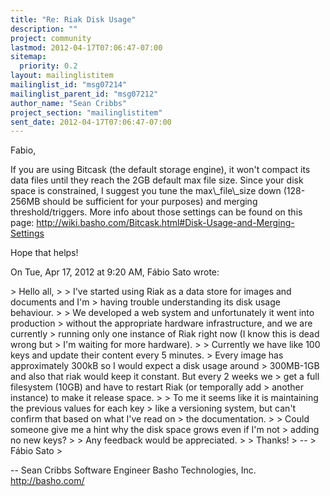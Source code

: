 ```yaml
---
title: "Re: Riak Disk Usage"
description: ""
project: community
lastmod: 2012-04-17T07:06:47-07:00
sitemap:
  priority: 0.2
layout: mailinglistitem
mailinglist_id: "msg07214"
mailinglist_parent_id: "msg07212"
author_name: "Sean Cribbs"
project_section: "mailinglistitem"
sent_date: 2012-04-17T07:06:47-07:00
---
```



Fabio,

If you are using Bitcask (the default storage engine), it won't compact its
data files until they reach the 2GB default max file size. Since your disk
space is constrained, I suggest you tune the max\\_file\\_size down (128-256MB
should be sufficient for your purposes) and merging threshold/triggers.
More info about those settings can be found on this page:
http://wiki.basho.com/Bitcask.html#Disk-Usage-and-Merging-Settings

Hope that helps!

On Tue, Apr 17, 2012 at 9:20 AM, Fábio Sato  wrote:

&gt; Hello all,
&gt;
&gt; I've started using Riak as a data store for images and documents and I'm
&gt; having trouble understanding its disk usage behaviour.
&gt;
&gt; We developed a web system and unfortunately it went into production
&gt; without the appropriate hardware infrastructure, and we are currently
&gt; running only one instance of Riak right now (I know this is dead wrong but
&gt; I'm waiting for more hardware).
&gt;
&gt; Currently we have like 100 keys and update their content every 5 minutes.
&gt; Every image has approximately 300kB so I would expect a disk usage around
&gt; 300MB-1GB and also that riak would keep it constant. But every 2 weeks we
&gt; get a full filesystem (10GB) and have to restart Riak (or temporally add
&gt; another instance) to make it release space.
&gt;
&gt; To me it seems like it is maintaining the previous values for each key
&gt; like a versioning system, but can't confirm that based on what I've read on
&gt; the documentation.
&gt;
&gt; Could someone give me a hint why the disk space grows even if I'm not
&gt; adding no new keys?
&gt;
&gt; Any feedback would be appreciated.
&gt;
&gt; Thanks!
&gt; --
&gt; Fábio Sato
&gt;

-- 
Sean Cribbs 
Software Engineer
Basho Technologies, Inc.
http://basho.com/

